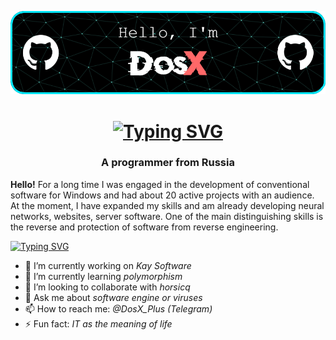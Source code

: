 ![](https://github.com/DosX-dev/DosX-dev/blob/main/github-header-image.png)

<h1 align="center">
<a href="https://kay-software.ru/"><img src="https://readme-typing-svg.herokuapp.com?font=Fira+Code&weight=800&size=35&pause=1000&width=435&lines=Hi+there%2C+I'm+DosX-dev!" alt="Typing SVG" /></a></h1>
<h3 align="center">A programmer from Russia</h3>

**Hello!** For a long time I was engaged in the development of conventional software for Windows and had about 20 active projects with an audience. At the moment, I have expanded my skills and am already developing neural networks, websites, server software. One of the main distinguishing skills is the reverse and protection of software from reverse engineering.

<a href="https://git.io/typing-svg"><img src="https://readme-typing-svg.demolab.com?font=Fira+Code&size=32&pause=1000&width=435&lines=Software+development;Information+Security;Frontend+development;.NET+and+Native+development" alt="Typing SVG" /></a>

- 🔭 I’m currently working on _Kay Software_
- 🌱 I’m currently learning _polymorphism_
- 👯 I’m looking to collaborate with _horsicq_
- 💬 Ask me about _software engine or viruses_
- 📫 How to reach me: _@DosX_Plus (Telegram)_
- ⚡ Fun fact: _IT as the meaning of life_

